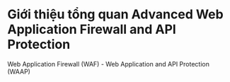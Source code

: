 # Giới thiệu tổng quan Advanced Web Application Firewall and API Protection

Web Application Firewall (WAF) - Web Application and API Protection (WAAP)
